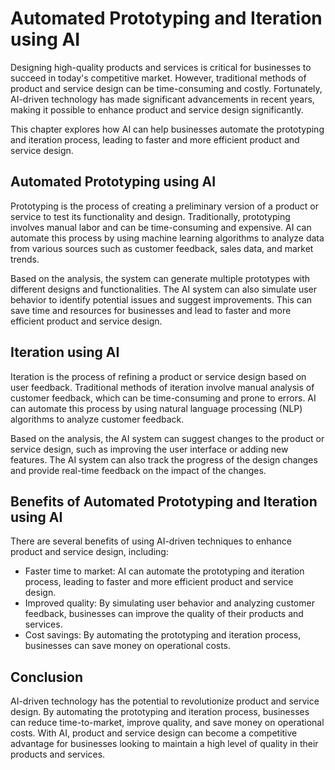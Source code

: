 Automated Prototyping and Iteration using AI
=====================================================================================================

Designing high-quality products and services is critical for businesses to succeed in today's competitive market. However, traditional methods of product and service design can be time-consuming and costly. Fortunately, AI-driven technology has made significant advancements in recent years, making it possible to enhance product and service design significantly.

This chapter explores how AI can help businesses automate the prototyping and iteration process, leading to faster and more efficient product and service design.

Automated Prototyping using AI
------------------------------

Prototyping is the process of creating a preliminary version of a product or service to test its functionality and design. Traditionally, prototyping involves manual labor and can be time-consuming and expensive. AI can automate this process by using machine learning algorithms to analyze data from various sources such as customer feedback, sales data, and market trends.

Based on the analysis, the system can generate multiple prototypes with different designs and functionalities. The AI system can also simulate user behavior to identify potential issues and suggest improvements. This can save time and resources for businesses and lead to faster and more efficient product and service design.

Iteration using AI
------------------

Iteration is the process of refining a product or service design based on user feedback. Traditional methods of iteration involve manual analysis of customer feedback, which can be time-consuming and prone to errors. AI can automate this process by using natural language processing (NLP) algorithms to analyze customer feedback.

Based on the analysis, the AI system can suggest changes to the product or service design, such as improving the user interface or adding new features. The AI system can also track the progress of the design changes and provide real-time feedback on the impact of the changes.

Benefits of Automated Prototyping and Iteration using AI
--------------------------------------------------------

There are several benefits of using AI-driven techniques to enhance product and service design, including:

* Faster time to market: AI can automate the prototyping and iteration process, leading to faster and more efficient product and service design.
* Improved quality: By simulating user behavior and analyzing customer feedback, businesses can improve the quality of their products and services.
* Cost savings: By automating the prototyping and iteration process, businesses can save money on operational costs.

Conclusion
----------

AI-driven technology has the potential to revolutionize product and service design. By automating the prototyping and iteration process, businesses can reduce time-to-market, improve quality, and save money on operational costs. With AI, product and service design can become a competitive advantage for businesses looking to maintain a high level of quality in their products and services.



